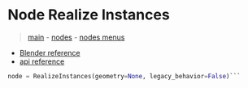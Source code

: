 # Node Realize Instances

> [main](../structure.md) - [nodes](nodes.md) - [nodes menus](nodes_menus.md)

- [Blender reference](https://docs.blender.org/manual/en/latest/modeling/geometry_nodes/instances/realize_instances.html)
 - [api reference]({node.blender_python_ref})

```python
node = RealizeInstances(geometry=None, legacy_behavior=False)```
